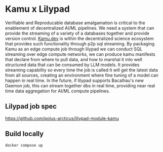 # Kamu x Lilypad
Verifiable and Reproducable database amalgamation is critical to the enablement of decentralized AI/ML pipelines.  We need a system that can provide the streaming of a variety of a databases together and provide version control.  [Kamu.dev](https://www.kamu.dev/) is within the decentralized science ecosystem that provides such functionality through p2p sql streaming.  By packaging Kamu as an edge compute job through lilypad we can conduct SQL streaming over edge compute networks, we can produce kamu manifests that declare from where to pull data, and how to marshal it into well structured data that can be consumed by LLM models.  It provides streaming capability so every time the job is called it will get the latest data from all sources, creating an environment where fine tuning of a model can happen in real time.  In the future, if lilypad supports Bacalhau's new Daemon job, this can stream together dbs in real time, providing near real time data aggregation for AI/ML compute pipelines.

## Lilypad job spec
https://github.com/polus-arcticus/lilypad-module-kamu

## Build locally
`docker compose up`
